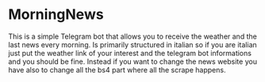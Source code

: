 # MorningNews
This is a simple Telegram bot that allows you to receive the weather and the last news every morning.
Is primarily structured in italian so if you are italian just put the weather link of your interest and the telegram bot informations and you should be fine.
Instead if you want to change the news website you have also to change all the bs4 part where all the scrape happens.
